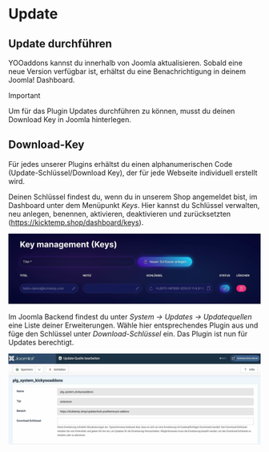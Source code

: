 # Update

## Update durchführen

YOOaddons kannst du innerhalb von Joomla aktualisieren.
Sobald eine neue Version verfügbar ist, erhältst du eine Benachrichtigung in deinem Joomla! Dashboard.

> [!IMPORTANT]
>Um für das Plugin Updates durchführen zu können, musst du deinen Download Key in Joomla hinterlegen.

## Download-Key

Für jedes unserer Plugins erhältst du einen alphanumerischen Code (Update-Schlüssel/Download Key), der für jede Webseite individuell erstellt wird.

Deinen Schlüssel findest du, wenn du in unserem Shop angemeldet bist, im Dashboard unter dem Menüpunkt *Keys*. Hier kannst du Schlüssel verwalten, neu anlegen, benennen, aktivieren, deaktivieren und zurücksetzten (https://kicktemp.shop/dashboard/keys).

![Key_Management.jpeg](assets/JPEG/gettingstarted/Key_Management.jpeg)

Im Joomla Backend findest du unter *System → Updates → Updatequellen* eine Liste deiner Erweiterungen. Wähle hier entsprechendes Plugin aus und füge den Schlüssel unter *Download-Schlüssel* ein. Das Plugin ist nun für Updates berechtigt.

![Update_Key_Joomla.jpeg](assets/JPEG/gettingstarted/Update_Key_Joomla.jpeg)
